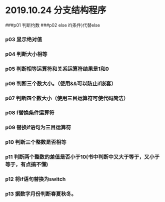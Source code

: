 # 2019.10.24	分支结构程序
###p01	判断约数
###p02  else if(条件)代替else
### p03	显示绝对值
### p04	判断大小相等
### p05 判断相等运算符和关系运算符结果是1和0
### p06	判断三个数大小。（使用&&可以防止if嵌套）
### p07	判断四个数大小（使用三目运算符可使代码简洁）
### p08 f替换条件运算符
### p09 替换if语句为三目运算符
### p10 判断三个整数是否相等
### p11 判断两个整数的差值是否小于10(书中判断中又大于等于，又小于等于，有点搞不懂)
### p12 将if语句替换为switch
### p13 据数字月份判断春夏秋冬。

